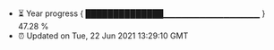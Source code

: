 - ⏳ Year progress { ██████████████▁▁▁▁▁▁▁▁▁▁▁▁▁▁▁▁ } 47.28 %
- ⏰ Updated on Tue, 22 Jun 2021 13:29:10 GMT

